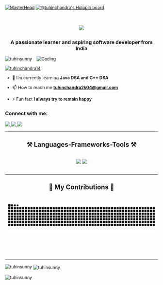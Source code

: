 [![MasterHead](https://img.freepik.com/free-photo/person-playing-3d-video-games-device_23-2151005751.jpg?t=st=1720077337~exp=1720080937~hmac=7d9adbc6a84a4d6bf0ea8022eba79b928687b987c67d26da1f84e983de2a5631&w=996)](https://tuhinsunny.io)
[![@tuhinchandra's Holopin board](https://holopin.me/tuhinchandra)](https://holopin.io/@tuhinchandra)
<h1 align="center">
    <img src="https://readme-typing-svg.herokuapp.com/?font=Righteous&size=35&center=true&vCenter=true&width=500&height=70&duration=4000&lines=Hi+There!+👋;+I'm+Tuhin+Chandra😉!;" />
</h1>
<h3 align="center">A passionate learner and aspiring software developer from India</h3>
<img align="right" alt="Coding" width="400" src="https://media.tenor.com/2uyENRmiUt0AAAAC/coding.gif">
<p align="left"> <img src="https://komarev.com/ghpvc/?username=tuhinsunny&label=Profile%20views&color=0e75b6&style=flat" alt="tuhinsunny" /> </p>

<p align="left"> <a href="https://twitter.com/tuhinchandra14" target="blank"><img src="https://img.shields.io/twitter/follow/tuhinchandra14?logo=twitter&style=for-the-badge" alt="tuhinchandra14" /></a> </p>

- 🌱 I’m currently learning **Java DSA and C++ DSA**

- 📫 How to reach me **tuhinchandra2k04@gmail.com**

- ⚡ Fun fact **I always try to remain happy**

<h3 align="left">Connect with me:</h3>
<div align="left"> 
  <a href="mailto:tuhinchandra2k04@gmail.com">
    <img src="https://img.shields.io/badge/Gmail-333333?style=for-the-badge&logo=gmail&logoColor=red" />
  </a>
  <a href="https://www.linkedin.com/in/tuhin-chandra-a675ab250/" target="_blank">
    <img src="https://img.shields.io/badge/LinkedIn-0077B5?style=for-the-badge&logo=linkedin&logoColor=white" target="_blank" />
  </a>
  <a href="https://tuhin23portfolio.netlify.app/" target="_blank">
     <img src="https://img.shields.io/badge/Portfolio-FF5722?style=for-the-badge&logo=todoist&logoColor=white" target="_blank" /> <!-- sqlite, safari, google-chrome are other good icon options -->
  </a>
</div>
<hr/>
<h2 align="center">⚒️ Languages-Frameworks-Tools ⚒️</h2>
<br/>
<div align="center">
    <img src="https://skillicons.dev/icons?i=react,bootstrap,html,css,vscode,github,figma,tailwind,git" />
    <img src="https://skillicons.dev/icons?i=nodejs,python,javascript,mongodb,c,java,django,express,typescript,mysql,cpp" /><br>
</div>

<br/>
<hr/>

<div align="center">
  <h2>🐍 My Contributions 🐍</h2>
  <br>
  <img alt="snake eating my contributions" src="https://raw.githubusercontent.com/tuhinsunny/tuhinsunny/output/github-contribution-grid-snake.svg" />
  
  <br/><br/><br/>
</div>

<hr/>

<p><img align="left" src="https://github-readme-stats.vercel.app/api/top-langs?username=tuhinsunny&show_icons=true&locale=en&layout=compact" alt="tuhinsunny" /></p>

<p>&nbsp;<img align="center" src="https://github-readme-stats.vercel.app/api?username=tuhinsunny&show_icons=true&locale=en" alt="tuhinsunny" /></p>

<p><img align="center" src="https://github-readme-streak-stats.herokuapp.com/?user=tuhinsunny&" alt="tuhinsunny" /></p>


















